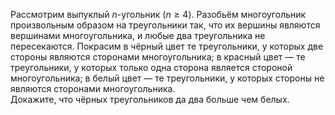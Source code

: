 Рассмотрим выпуклый $n$-угольник $(n \geq 4)$. Разобьём многоугольник произвольным образом на треугольники так, что их вершины являются вершинами многоугольника, и любые два треугольника не пересекаются. Покрасим в чёрный цвет те треугольники, у которых две стороны являются сторонами многоугольника; в красный цвет — те треугольники, у которых только одна сторона является стороной многоугольника; в белый цвет — те треугольники, у которых стороны не являются сторонами многоугольника. <br/> Докажите, что чёрных треугольников да два больше чем белых.